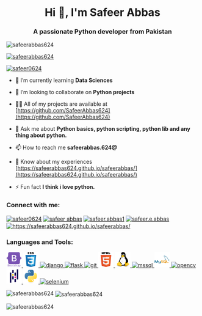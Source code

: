 <h1 align="center">Hi 👋, I'm Safeer Abbas</h1>
<h3 align="center">A passionate Python developer from Pakistan</h3>

<p align="left"> <img src="https://komarev.com/ghpvc/?username=safeerabbas624&label=Profile%20views&color=0e75b6&style=flat" alt="safeerabbas624" /> </p>

<p align="left"> <a href="https://github.com/ryo-ma/github-profile-trophy"><img src="https://github-profile-trophy.vercel.app/?username=safeerabbas624" alt="safeerabbas624" /></a> </p>

<p align="left"> <a href="https://twitter.com/safeer0624" target="blank"><img src="https://img.shields.io/twitter/follow/safeer0624?logo=twitter&style=for-the-badge" alt="safeer0624" /></a> </p>

- 🌱 I’m currently learning **Data Sciences**

- 👯 I’m looking to collaborate on **Python projects**

- 👨‍💻 All of my projects are available at [https://github.com/SafeerAbbas624](https://github.com/SafeerAbbas624)

- 💬 Ask me about **Python basics, python scripting, python lib and any thing about python.**

- 📫 How to reach me **safeerabbas.624@**

- 📄 Know about my experiences [https://safeerabbas624.github.io/safeerabbas/](https://safeerabbas624.github.io/safeerabbas/)

- ⚡ Fun fact **I think i love python.**

<h3 align="left">Connect with me:</h3>
<p align="left">
<a href="https://twitter.com/safeer0624" target="blank"><img align="center" src="https://raw.githubusercontent.com/rahuldkjain/github-profile-readme-generator/master/src/images/icons/Social/twitter.svg" alt="safeer0624" height="30" width="40" /></a>
<a href="https://linkedin.com/in/safeer abbas" target="blank"><img align="center" src="https://raw.githubusercontent.com/rahuldkjain/github-profile-readme-generator/master/src/images/icons/Social/linked-in-alt.svg" alt="safeer abbas" height="30" width="40" /></a>
<a href="https://fb.com/safeer.abbas1" target="blank"><img align="center" src="https://raw.githubusercontent.com/rahuldkjain/github-profile-readme-generator/master/src/images/icons/Social/facebook.svg" alt="safeer.abbas1" height="30" width="40" /></a>
<a href="https://instagram.com/safeer.e.abbas" target="blank"><img align="center" src="https://raw.githubusercontent.com/rahuldkjain/github-profile-readme-generator/master/src/images/icons/Social/instagram.svg" alt="safeer.e.abbas" height="30" width="40" /></a>
<a href="/https://safeerabbas624.github.io/safeerabbas/" target="blank"><img align="center" src="https://raw.githubusercontent.com/rahuldkjain/github-profile-readme-generator/master/src/images/icons/Social/rss.svg" alt="https://safeerabbas624.github.io/safeerabbas/" height="30" width="40" /></a>
</p>

<h3 align="left">Languages and Tools:</h3>
<p align="left"> <a href="https://getbootstrap.com" target="_blank" rel="noreferrer"> <img src="https://raw.githubusercontent.com/devicons/devicon/master/icons/bootstrap/bootstrap-plain-wordmark.svg" alt="bootstrap" width="40" height="40"/> </a> <a href="https://www.w3schools.com/css/" target="_blank" rel="noreferrer"> <img src="https://raw.githubusercontent.com/devicons/devicon/master/icons/css3/css3-original-wordmark.svg" alt="css3" width="40" height="40"/> </a> <a href="https://www.djangoproject.com/" target="_blank" rel="noreferrer"> <img src="https://cdn.worldvectorlogo.com/logos/django.svg" alt="django" width="40" height="40"/> </a> <a href="https://flask.palletsprojects.com/" target="_blank" rel="noreferrer"> <img src="https://www.vectorlogo.zone/logos/pocoo_flask/pocoo_flask-icon.svg" alt="flask" width="40" height="40"/> </a> <a href="https://git-scm.com/" target="_blank" rel="noreferrer"> <img src="https://www.vectorlogo.zone/logos/git-scm/git-scm-icon.svg" alt="git" width="40" height="40"/> </a> <a href="https://www.w3.org/html/" target="_blank" rel="noreferrer"> <img src="https://raw.githubusercontent.com/devicons/devicon/master/icons/html5/html5-original-wordmark.svg" alt="html5" width="40" height="40"/> </a> <a href="https://www.linux.org/" target="_blank" rel="noreferrer"> <img src="https://raw.githubusercontent.com/devicons/devicon/master/icons/linux/linux-original.svg" alt="linux" width="40" height="40"/> </a> <a href="https://www.microsoft.com/en-us/sql-server" target="_blank" rel="noreferrer"> <img src="https://www.svgrepo.com/show/303229/microsoft-sql-server-logo.svg" alt="mssql" width="40" height="40"/> </a> <a href="https://www.mysql.com/" target="_blank" rel="noreferrer"> <img src="https://raw.githubusercontent.com/devicons/devicon/master/icons/mysql/mysql-original-wordmark.svg" alt="mysql" width="40" height="40"/> </a> <a href="https://opencv.org/" target="_blank" rel="noreferrer"> <img src="https://www.vectorlogo.zone/logos/opencv/opencv-icon.svg" alt="opencv" width="40" height="40"/> </a> <a href="https://pandas.pydata.org/" target="_blank" rel="noreferrer"> <img src="https://raw.githubusercontent.com/devicons/devicon/2ae2a900d2f041da66e950e4d48052658d850630/icons/pandas/pandas-original.svg" alt="pandas" width="40" height="40"/> </a> <a href="https://www.python.org" target="_blank" rel="noreferrer"> <img src="https://raw.githubusercontent.com/devicons/devicon/master/icons/python/python-original.svg" alt="python" width="40" height="40"/> </a> <a href="https://www.selenium.dev" target="_blank" rel="noreferrer"> <img src="https://raw.githubusercontent.com/detain/svg-logos/780f25886640cef088af994181646db2f6b1a3f8/svg/selenium-logo.svg" alt="selenium" width="40" height="40"/> </a> </p>

<p><img align="left" src="https://github-readme-stats.vercel.app/api/top-langs?username=safeerabbas624&show_icons=true&locale=en&layout=compact" alt="safeerabbas624" /></p>

<p>&nbsp;<img align="center" src="https://github-readme-stats.vercel.app/api?username=safeerabbas624&show_icons=true&locale=en" alt="safeerabbas624" /></p>

<p><img align="center" src="https://github-readme-streak-stats.herokuapp.com/?user=safeerabbas624&" alt="safeerabbas624" /></p>

